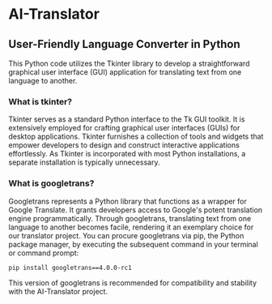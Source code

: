 # AI-Translator

## User-Friendly Language Converter in Python

This Python code utilizes the Tkinter library to develop a straightforward graphical user interface (GUI) application for translating text from one language to another.

### What is tkinter?

Tkinter serves as a standard Python interface to the Tk GUI toolkit. It is extensively employed for crafting graphical user interfaces (GUIs) for desktop applications. Tkinter furnishes a collection of tools and widgets that empower developers to design and construct interactive applications effortlessly. As Tkinter is incorporated with most Python installations, a separate installation is typically unnecessary.

### What is googletrans?

Googletrans represents a Python library that functions as a wrapper for Google Translate. It grants developers access to Google's potent translation engine programmatically. Through googletrans, translating text from one language to another becomes facile, rendering it an exemplary choice for our translator project. You can procure googletrans via pip, the Python package manager, by executing the subsequent command in your terminal or command prompt:

```bash
pip install googletrans==4.0.0-rc1
```

This version of googletrans is recommended for compatibility and stability with the AI-Translator project.
